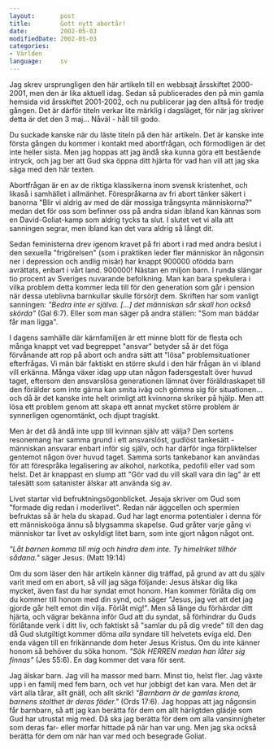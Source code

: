 ```yaml
---
layout:       post
title:        Gott nytt abortår!
date:         2002-05-03
modifiedDate: 2002-05-03
categories:
- Världen
language:     sv
---
```

Jag skrev ursprungligen den här artikeln till en webbsajt årsskiftet 2000-2001, men den är lika aktuell idag. Sedan så publicerades den på min gamla hemsida vid årsskiftet 2001-2002, och nu publicerar jag den alltså för tredje gången.  Det är därför titeln verkar lite märklig i dagsläget, för när jag skriver detta är det den 3 maj... Nåväl - håll till godo.

 Du suckade kanske när du läste titeln på den här artikeln. Det är kanske inte första gången du kommer i kontakt med abortfrågan, och förmodligen är det inte heller sista. Men jag hoppas att jag ändå ska kunna göra ett bestående intryck, och jag ber att Gud ska öppna ditt hjärta för vad han vill att jag ska säga med den här texten.

Abortfrågan är en av de riktiga klassikerna inom svensk kristenhet, och likaså i samhället i allmänhet. Förespråkarna av fri abort tänker säkert i banorna "Blir vi aldrig av med de där mossiga trångsynta människorna?" medan det för oss som befinner oss på andra sidan ibland kan kännas som en David-Goliat-kamp som aldrig tycks ta slut. I slutet vet vi alla att sanningen segrar, men ibland kan det vara aldrig så långt dit.

Sedan feministerna drev igenom kravet på fri abort i rad med andra beslut i den sexuella "frigörelsen" (som i praktiken leder fler människor än någonsin ner i depression och andlig misär) har knappt 900000 ofödda barn avrättats, enbart i vårt land. 900000! Nästan en miljon barn. I runda slängar tio procent av Sveriges nuvarande befolkning. Man kan bara spekulera i vilka problem detta kommer leda till för den generation som går i pension när dessa uteblivna barnkullar skulle försörjt dem. Skriften har som vanligt sanningen: <em>"Bedra inte er själva. [...] det människan sår skall hon också skörda"</em> (Gal 6:7). Eller som man säger på andra ställen: "Som man bäddar får man ligga".

I dagens samhälle där kärnfamiljen är ett minne blott för de flesta och många knappt vet vad begreppet "ansvar" betyder så är det föga förvånande att rop på abort och andra sätt att "lösa" problemsituationer efterfrågas. Vi män bär faktiskt en större skuld i den här frågan än vi ibland vill erkänna. Många växer idag upp utan någon fadersgestalt över huvud taget, eftersom den ansvarslösa generationen lämnat över föräldraskapet till den förälder som inte gärna kan smita iväg och gömma sig för situationen... och då är det kanske inte helt orimligt att kvinnorna skriker på hjälp. Men att lösa ett problem genom att skapa ett annat mycket större problem är synnerligen ogenomtänkt, och djupt tragiskt.

Men är det då ändå inte upp till kvinnan själv att välja? Den sortens resonemang har samma grund i ett ansvarslöst, gudlöst tankesätt - människan ansvarar enbart inför sig själv, och har därför inga förpliktelser gentemot någon över huvud taget. Samma sorts tankebanor kan användas för att förespråka legalisering av alkohol, narkotika, pedofili eller vad som helst. Det är knappast en slump att "Gör vad du vill skall vara din lag" är ett talesätt som satanister älskar att använda sig av.

Livet startar vid befruktningsögonblicket. Jesaja skriver om Gud som "formade dig redan i moderlivet". Redan när äggcellen och spermien befruktas så är hela du skapad. Gud har lagt enorma potentialer i denna för ett människoöga ännu så blygsamma skapelse. Gud gråter varje gång vi människor tar livet av oskyldigt litet barn, som inte gjort någon något ont.

<em>"Låt barnen komma till mig och hindra dem inte. Ty himelriket tillhör sådana."</em> säger Jesus. (Matt 19:14)

Om du som läser den här artikeln känner dig träffad, på grund av att du själv varit med om en abort, så vill jag säga följande: Jesus älskar dig lika mycket, även fast du har syndat emot honom. Han kommer förlåta dig om du kommer till honom med din synd, och säger "Jesus, jag vet att det jag gjorde går helt emot din vilja. Förlåt mig!". Men så länge du förhärdar ditt hjärta, och vägrar bekänna inför Gud att du syndat, så förhindrar du Guds förlåtande verk i ditt liv, och faktiskt så "samlar du på dig vrede" till den dag då Gud slutgiltigt kommer döma <em>alla</em> syndare till helvetets eviga eld. Den enda vägen till en frikännande dom heter Jesus Kristus. Om du inte känner honom så behöver du söka honom. <em>"Sök HERREN medan han låter sig finnas"</em> (Jes 55:6). En dag kommer det vara för sent.

Jag älskar barn. Jag vill ha massor med barn. Minst tio, helst fler. Jag växte upp i en familj med fem barn, och vet hur jobbigt det kan vara. Men det är värt alla tårar, allt gnäll, och allt skrik! <em>"Barnbarn är de gamlas krona, barnens stolthet är deras fäder."</em> (Ords 17:6). Jag hoppas att jag någonsin får barnbarn, så att jag kan berätta för dem om allt härligtden glädje som Gud har utrustat mig med. Då ska jag berätta för dem om alla vansinnigheter som deras far- eller morfar hittade på när han var ung. Men jag ska också berätta för dem om när han var med och besegrade Goliat. 
